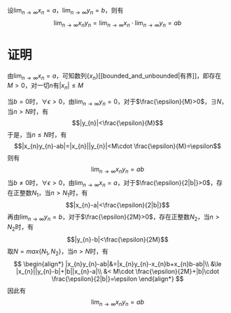 设$\lim_{n\to\infty}x_{n}=a$，$\lim_{n\to\infty}y_{n}=b$，则有
$$\lim_{n\to\infty}x_{n}y_{n}=\lim_{n\to\infty}x_{n}\cdot\lim_{n\to\infty}y_{n}=ab$$
# 证明
由$\lim_{n\to\infty}x_{n}=a$，可知数列$\{x_{n}\}$[[bounded_and_unbounded|有界]]，即存在$M>0$，对一切$n$有$|x_{n}|\le M$

当$b=0$时，$\forall\epsilon>0$，由$\lim_{n\to\infty}y_{n}=0$，对于$\frac{\epsilon}{M}>0$，$\exists N$，当$n>N$时，有
$$|y_{n}|<\frac{\epsilon}{M}$$
于是，当$n\le N$时，有
$$|x_{n}y_{n}-ab|=|x_{n}||y_{n}|<M\cdot \frac{\epsilon}{M}=\epsilon$$
则有
$$\lim_{n\to\infty}x_{n}y_{n}=ab$$
当$b\ne0$时，$\forall\epsilon>0$，由$\lim_{n\to\infty}x_{n}=a$，对于$\frac{\epsilon}{2|b|}>0$，存在正整数$N_{1}$，当$n>N_{1}$时，有
$$|x_{n}-a|<\frac{\epsilon}{2|b|}$$
再由$\lim_{n\to\infty}y_{n}=b$，对于$\frac{\epsilon}{2M}>0$，存在正整数$N_{2}$，当$n>N_{2}$时，有
$$|y_{n}-b|<\frac{\epsilon}{2M}$$
取$N=max\{N_{1},N_{2}\}$，当$n>N$时，有
$$
\begin{align*}
|x_{n}y_{n}-ab|&=|x_{n}y_{n}-x_{n}b+x_{n}b-ab|\\
&\le |x_{n}||y_{n}-b|+|b||x_{n}-a|\\
&< M\cdot \frac{\epsilon}{2M}+|b|\cdot \frac{\epsilon}{2|b|}=\epsilon
\end{align*}
$$
因此有
$$\lim_{n\to\infty}x_{n}y_{n}=ab$$
